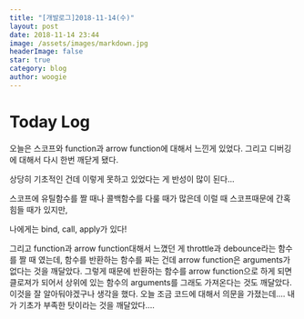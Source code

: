 ```yaml
---
title: "[개발로그]2018-11-14(수)"
layout: post
date: 2018-11-14 23:44
image: /assets/images/markdown.jpg
headerImage: false
star: true
category: blog
author: woogie
---
```




# Today Log

오늘은 스코프와 function과 arrow function에 대해서 느낀게 있었다. 그리고 디버깅에 대해서 다시 한번 깨닫게 됐다. 

상당히 기초적인 건데 이렇게 못하고 있었다는 게 반성이 많이 된다...

스코프에 유틸함수를 짤 때나 콜백함수를 다룰 때가 많은데 이럴 때 스코프때문에 간혹 힘들 때가 있지만,

나에게는 bind, call, apply가 있다!

그리고 function과 arrow function대해서 느꼈던 게 throttle과 debounce라는 함수를 짤 때 였는데, 함수를 반환하는 함수를 짜는 건데 arrow function은 arguments가 없다는 것을 깨달았다. 그렇게 때문에 반환하는 함수를 arrow function으로 하게 되면 클로져가 되어서 상위에 있는 함수의 arguments를 그래도 가져온다는 것도 깨달았다. 이것을 잘 알아둬야겠구나 생각을 했다. 오늘 조금 코드에 대해서 의문을 가졌는데.... 내가 기초가 부족한 탓이라는 것을 깨달았다....  

